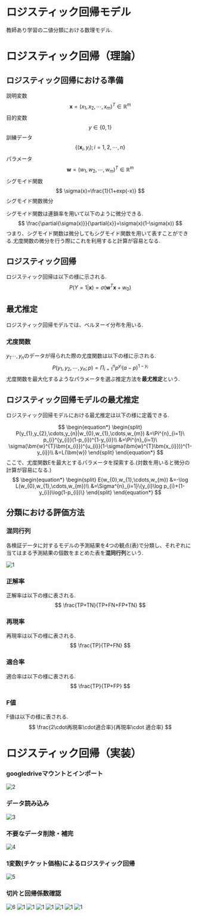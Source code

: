 # ロジスティック回帰モデル
教師あり学習の二値分類における数理モデル.
# ロジスティック回帰（理論）
## ロジスティック回帰における準備

説明変数
$$
\bm{x}=(x_{1},x_{2},\cdots,x_{m})^{T}\in \mathbb{R}^{m}
$$
目的変数
$$
y\in \{0,1\}
$$
訓練データ
$$
\{(\bm{x}_{i},y_{i});i=1,2,\cdots,n\}
$$
パラメータ
$$
\bm{w}=(w_{1},w_{2},\cdots,w_{m})^{T}\in \mathbb{R}^{m}
$$
シグモイド関数
$$
\sigma(x)=\frac{1}{1+exp(-x)}
$$
シグモイド関数微分

シグモイド関数は連鎖率を用いて以下のように微分できる.
$$
\frac{\partial{\sigma(x)}}{\partial{x}}=\sigma(x)(1-\sigma(x))
$$
つまり、シグモイド関数は微分してもシグモイド関数を用いて表すことができる.尤度関数の微分を行う際にこれを利用すると計算が容易となる.

## ロジスティック回帰
ロジスティック回帰は以下の様に示される.
$$
P(Y=1|\bm{x})=\sigma(\bm{w}^{T}\bm{x}+w_{0})
$$


## 最尤推定
ロジスティック回帰モデルでは、ベルヌーイ分布を用いる.
### 尤度関数
$y_{1}\cdots,y_{n}$のデータが得られた際の尤度関数は以下の様に示される.
$$
P(y_{1},y_{2},\cdots,y_{n};p)
=\Pi^{n}_{i=1} p^{y_{i}}(a-p)^{1-y_{i}}
$$
尤度関数を最大化するようなパラメータを選ぶ推定方法を**最尤推定**という.
## ロジスティック回帰モデルの最尤推定
ロジスティック回帰モデルにおける最尤推定は以下の様に定義できる.

$$
\begin{equation*}
\begin{split}
P(y_{1},y_{2},\cdots,y_{n}|w_{0},w_{1},\cdots,w_{m})
&=\Pi^{n}_{i=1}\ p_{i}^{y_{i}}(1-p_{i})^{1-y_{i}}\\
&=\Pi^{n}_{i=1}\ \sigma(\bm{w}^{T}\bm{x_{i}})^{u_{i}}(1-\sigma(\bm{w}^{T}\bm{x_{i}}))^{1-y_{i}}\\
&=L(\bm{w})
\end{split}
\end{equation*}
$$
ここで、尤度関数Eを最大とするパラメータを探索する.(対数を用いると微分の計算が容易になる.)
$$
\begin{equation*}
\begin{split}
E(w_{0},w_{1},\cdots,w_{m})
&=-\log L(w_{0},w_{1},\cdots,w_{m})\\
&=\Sigma^{n}_{i=1}\{y_{i}\log p_{i}+(1-y_{i})\log(1-p_{i})\}
\end{split}
\end{equation*}
$$

## 分類における評価方法
### 混同行列
各検証データに対するモデルの予測結果を4つの観点(表)で分類し、それぞれに当てはまる予測結果の個数をまとめた表を**混同行列**という.

![1](images_Machinelearning_3/1.png)

### 正解率
正解率は以下の様に表される.
$$
\frac{TP+TN}{TP+FN+FP+TN}
$$
### 再現率
再現率は以下の様に表される.
$$
\frac{TP}{TP+FN}
$$

### 適合率
適合率は以下の様に表される.
$$
\frac{TP}{TP+FP}
$$

### F値
F値は以下の様に表される.
$$
\frac{2\cdot再現率\cdot適合率}{再現率\cdot 適合率}
$$
# ロジスティック回帰（実装）
### googledriveマウントとインポート
![2](images_Machinelearning_3/2.png)
### データ読み込み
![3](images_Machinelearning_3/3.png)
### 不要なデータ削除・補完
![4](images_Machinelearning_3/4.png)
### 1変数(チケット価格)によるロジスティック回帰
![5](images_Machinelearning_3/5.png)
### 切片と回帰係数確認
![6](images_Machinelearning_3/6.png)
![1](images_Machinelearning_3/1.png)
![1](images_Machinelearning_3/1.png)
![1](images_Machinelearning_3/1.png)
![1](images_Machinelearning_3/1.png)
![1](images_Machinelearning_3/1.png)
![1](images_Machinelearning_3/1.png)
![1](images_Machinelearning_3/1.png)

